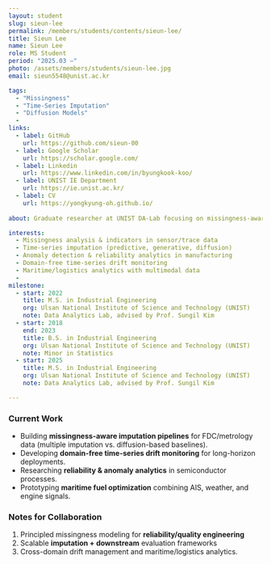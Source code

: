 ```yaml
---
layout: student
slug: sieun-lee
permalink: /members/students/contents/sieun-lee/
title: Sieun Lee
name: Sieun Lee
role: MS Student
period: "2025.03 —"
photo: /assets/members/students/sieun-lee.jpg
email: sieun5548@unist.ac.kr

tags:
  - "Missingness"
  - "Time-Series Imputation"
  - "Diffusion Models"
  - 
links:
  - label: GitHub
    url: https://github.com/sieun-00
  - label: Google Scholar
    url: https://scholar.google.com/
  - label: Linkedin
    url: https://www.linkedin.com/in/byungkook-koo/
  - label: UNIST IE Department
    url: https://ie.unist.ac.kr/
  - label: CV
    url: https://yongkyung-oh.github.io/
    
about: Graduate researcher at UNIST DA-Lab focusing on missingness-aware time-series modeling (imputation, diffusion, anomaly detection) for semiconductor reliability and maritime analytics.

interests:
  - Missingness analysis & indicators in sensor/trace data
  - Time-series imputation (predictive, generative, diffusion)
  - Anomaly detection & reliability analytics in manufacturing
  - Domain-free time-series drift monitoring
  - Maritime/logistics analytics with multimodal data
  - 
milestone:
  - start: 2022
    title: M.S. in Industrial Engineering
    org: Ulsan National Institute of Science and Technology (UNIST)
    note: Data Analytics Lab, advised by Prof. Sungil Kim
  - start: 2018
    end: 2023
    title: B.S. in Industrial Engineering
    org: Ulsan National Institute of Science and Technology (UNIST)
    note: Minor in Statistics
  - start: 2025
    title: M.S. in Industrial Engineering
    org: Ulsan National Institute of Science and Technology (UNIST)
    note: Data Analytics Lab, advised by Prof. Sungil Kim

---
```


### Current Work
- Building **missingness-aware imputation pipelines** for FDC/metrology data (multiple imputation vs. diffusion-based baselines).
- Developing **domain-free time-series drift monitoring** for long-horizon deployments.
- Researching **reliability & anomaly analytics** in semiconductor processes.
- Prototyping **maritime fuel optimization** combining AIS, weather, and engine signals.

### Notes for Collaboration
1. Principled missingness modeling for **reliability/quality engineering**  
2. Scalable **imputation + downstream** evaluation frameworks  
3. Cross-domain drift management and maritime/logistics analytics.
